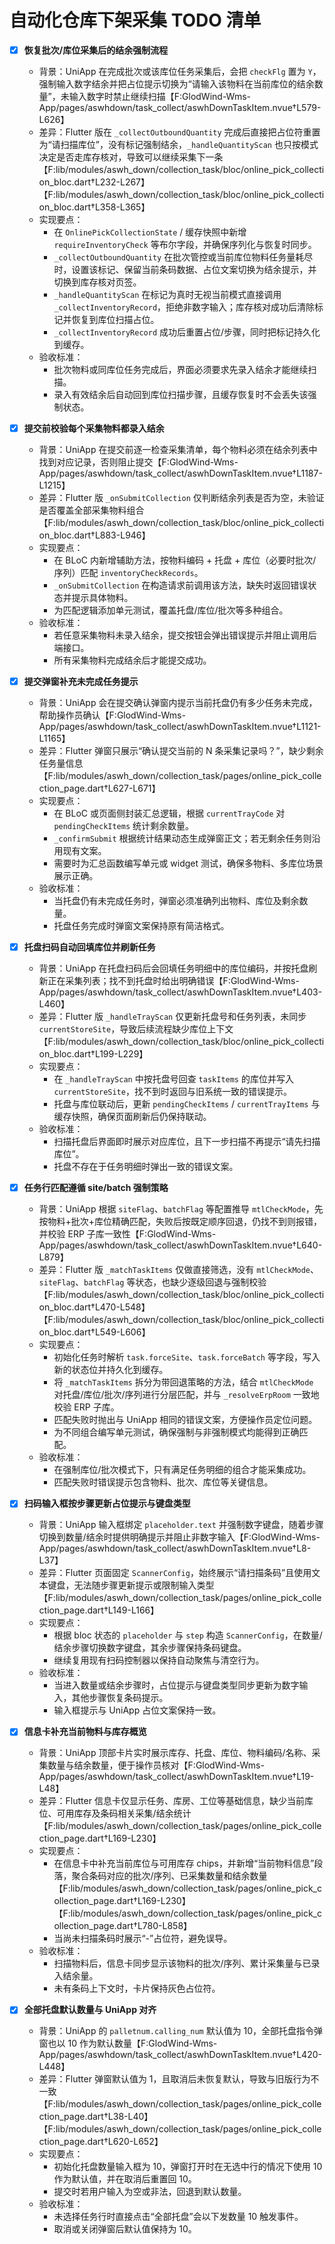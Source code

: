 # 自动化仓库下架采集 TODO 清单

- [x] **恢复批次/库位采集后的结余强制流程**
  - 背景：UniApp 在完成批次或该库位任务采集后，会把 `checkFlg` 置为 `Y`，强制输入数字结余并把占位提示切换为“请输入该物料在当前库位的结余数量”，未输入数字时禁止继续扫描【F:GlodWind-Wms-App/pages/aswhdown/task_collect/aswhDownTaskItem.nvue†L579-L626】
  - 差异：Flutter 版在 `_collectOutboundQuantity` 完成后直接把占位符重置为“请扫描库位”，没有标记强制结余，`_handleQuantityScan` 也只按模式决定是否走库存核对，导致可以继续采集下一条【F:lib/modules/aswh_down/collection_task/bloc/online_pick_collection_bloc.dart†L232-L267】【F:lib/modules/aswh_down/collection_task/bloc/online_pick_collection_bloc.dart†L358-L365】
  - 实现要点：
    - 在 `OnlinePickCollectionState` / 缓存快照中新增 `requireInventoryCheck` 等布尔字段，并确保序列化与恢复时同步。
    - `_collectOutboundQuantity` 在批次管控或当前库位物料任务量耗尽时，设置该标记、保留当前条码数据、占位文案切换为结余提示，并切换到库存核对页签。
    - `_handleQuantityScan` 在标记为真时无视当前模式直接调用 `_collectInventoryRecord`，拒绝非数字输入；库存核对成功后清除标记并恢复到库位扫描占位。
    - `_collectInventoryRecord` 成功后重置占位/步骤，同时把标记持久化到缓存。
  - 验收标准：
    - 批次物料或同库位任务完成后，界面必须要求先录入结余才能继续扫描。
    - 录入有效结余后自动回到库位扫描步骤，且缓存恢复时不会丢失该强制状态。

- [x] **提交前校验每个采集物料都录入结余**
  - 背景：UniApp 在提交前逐一检查采集清单，每个物料必须在结余列表中找到对应记录，否则阻止提交【F:GlodWind-Wms-App/pages/aswhdown/task_collect/aswhDownTaskItem.nvue†L1187-L1215】
  - 差异：Flutter 版 `_onSubmitCollection` 仅判断结余列表是否为空，未验证是否覆盖全部采集物料组合【F:lib/modules/aswh_down/collection_task/bloc/online_pick_collection_bloc.dart†L883-L946】
  - 实现要点：
    - 在 BLoC 内新增辅助方法，按物料编码 + 托盘 + 库位（必要时批次/序列）匹配 `inventoryCheckRecords`。
    - `_onSubmitCollection` 在构造请求前调用该方法，缺失时返回错误状态并提示具体物料。
    - 为匹配逻辑添加单元测试，覆盖托盘/库位/批次等多种组合。
  - 验收标准：
    - 若任意采集物料未录入结余，提交按钮会弹出错误提示并阻止调用后端接口。
    - 所有采集物料完成结余后才能提交成功。

- [x] **提交弹窗补充未完成任务提示**
  - 背景：UniApp 会在提交确认弹窗内提示当前托盘仍有多少任务未完成，帮助操作员确认【F:GlodWind-Wms-App/pages/aswhdown/task_collect/aswhDownTaskItem.nvue†L1121-L1165】
  - 差异：Flutter 弹窗只展示“确认提交当前的 N 条采集记录吗？”，缺少剩余任务量信息【F:lib/modules/aswh_down/collection_task/pages/online_pick_collection_page.dart†L627-L671】
  - 实现要点：
    - 在 BLoC 或页面侧封装汇总逻辑，根据 `currentTrayCode` 对 `pendingCheckItems` 统计剩余数量。
    - `_confirmSubmit` 根据统计结果动态生成弹窗正文；若无剩余任务则沿用现有文案。
    - 需要时为汇总函数编写单元或 widget 测试，确保多物料、多库位场景展示正确。
  - 验收标准：
    - 当托盘仍有未完成任务时，弹窗必须准确列出物料、库位及剩余数量。
    - 托盘任务完成时弹窗文案保持原有简洁格式。

- [x] **托盘扫码自动回填库位并刷新任务**
  - 背景：UniApp 在托盘扫码后会回填任务明细中的库位编码，并按托盘刷新正在采集列表；找不到托盘时给出明确错误【F:GlodWind-Wms-App/pages/aswhdown/task_collect/aswhDownTaskItem.nvue†L403-L460】
  - 差异：Flutter 版 `_handleTrayScan` 仅更新托盘号和任务列表，未同步 `currentStoreSite`，导致后续流程缺少库位上下文【F:lib/modules/aswh_down/collection_task/bloc/online_pick_collection_bloc.dart†L199-L229】
  - 实现要点：
    - 在 `_handleTrayScan` 中按托盘号回查 `taskItems` 的库位并写入 `currentStoreSite`，找不到时返回与旧系统一致的错误提示。
    - 托盘与库位联动后，更新 `pendingCheckItems` / `currentTrayItems` 与缓存快照，确保页面刷新后仍保持联动。
  - 验收标准：
    - 扫描托盘后界面即时展示对应库位，且下一步扫描不再提示“请先扫描库位”。
    - 托盘不存在于任务明细时弹出一致的错误文案。

- [x] **任务行匹配遵循 site/batch 强制策略**
  - 背景：UniApp 根据 `siteFlag`、`batchFlag` 等配置推导 `mtlCheckMode`，先按物料+批次+库位精确匹配，失败后按既定顺序回退，仍找不到则报错，并校验 ERP 子库一致性【F:GlodWind-Wms-App/pages/aswhdown/task_collect/aswhDownTaskItem.nvue†L640-L879】
  - 差异：Flutter 版 `_matchTaskItems` 仅做直接筛选，没有 `mtlCheckMode`、`siteFlag`、`batchFlag` 等状态，也缺少逐级回退与强制校验【F:lib/modules/aswh_down/collection_task/bloc/online_pick_collection_bloc.dart†L470-L548】【F:lib/modules/aswh_down/collection_task/bloc/online_pick_collection_bloc.dart†L549-L606】
  - 实现要点：
    - 初始化任务时解析 `task.forceSite`、`task.forceBatch` 等字段，写入新的状态位并持久化到缓存。
    - 将 `_matchTaskItems` 拆分为带回退策略的方法，结合 `mtlCheckMode` 对托盘/库位/批次/序列进行分层匹配，并与 `_resolveErpRoom` 一致地校验 ERP 子库。
    - 匹配失败时抛出与 UniApp 相同的错误文案，方便操作员定位问题。
    - 为不同组合编写单元测试，确保强制与非强制模式均能得到正确匹配。
  - 验收标准：
    - 在强制库位/批次模式下，只有满足任务明细的组合才能采集成功。
    - 匹配失败时错误提示包含物料、批次、库位等关键信息。

- [x] **扫码输入框按步骤更新占位提示与键盘类型**
  - 背景：UniApp 输入框绑定 `placeholder.text` 并强制数字键盘，随着步骤切换到数量/结余时提供明确提示并阻止非数字输入【F:GlodWind-Wms-App/pages/aswhdown/task_collect/aswhDownTaskItem.nvue†L8-L37】
  - 差异：Flutter 页面固定 `ScannerConfig`，始终展示“请扫描条码”且使用文本键盘，无法随步骤更新提示或限制输入类型【F:lib/modules/aswh_down/collection_task/pages/online_pick_collection_page.dart†L149-L166】
  - 实现要点：
    - 根据 bloc 状态的 `placeholder` 与 `step` 构造 `ScannerConfig`，在数量/结余步骤切换数字键盘，其余步骤保持条码键盘。
    - 继续复用现有扫码控制器以保持自动聚焦与清空行为。
  - 验收标准：
    - 当进入数量或结余步骤时，占位提示与键盘类型同步更新为数字输入，其他步骤恢复条码提示。
    - 输入框提示与 UniApp 占位文案保持一致。

- [x] **信息卡补充当前物料与库存概览**
  - 背景：UniApp 顶部卡片实时展示库存、托盘、库位、物料编码/名称、采集数量与结余数量，便于操作员核对【F:GlodWind-Wms-App/pages/aswhdown/task_collect/aswhDownTaskItem.nvue†L19-L48】
  - 差异：Flutter 信息卡仅显示任务、库房、工位等基础信息，缺少当前库位、可用库存及条码相关采集/结余统计【F:lib/modules/aswh_down/collection_task/pages/online_pick_collection_page.dart†L169-L230】
  - 实现要点：
    - 在信息卡中补充当前库位与可用库存 chips，并新增“当前物料信息”段落，聚合条码对应的批次/序列、已采集数量和结余数量【F:lib/modules/aswh_down/collection_task/pages/online_pick_collection_page.dart†L169-L230】【F:lib/modules/aswh_down/collection_task/pages/online_pick_collection_page.dart†L780-L858】
    - 当尚未扫描条码时展示“-”占位符，避免误导。
  - 验收标准：
    - 扫描物料后，信息卡同步显示该物料的批次/序列、累计采集量与已录入结余量。
    - 未有条码上下文时，卡片保持灰色占位符。

- [x] **全部托盘默认数量与 UniApp 对齐**
  - 背景：UniApp 的 `palletnum.calling_num` 默认值为 10，全部托盘指令弹窗也以 10 作为默认数量【F:GlodWind-Wms-App/pages/aswhdown/task_collect/aswhDownTaskItem.nvue†L420-L448】
  - 差异：Flutter 弹窗默认值为 1，且取消后未恢复默认，导致与旧版行为不一致【F:lib/modules/aswh_down/collection_task/pages/online_pick_collection_page.dart†L38-L40】【F:lib/modules/aswh_down/collection_task/pages/online_pick_collection_page.dart†L620-L652】
  - 实现要点：
    - 初始化托盘数量输入框为 10，弹窗打开时在无选中行的情况下使用 10 作为默认值，并在取消后重置回 10。
    - 提交时若用户输入为空或非法，回退到默认数量。
  - 验收标准：
    - 未选择任务行时直接点击“全部托盘”会以下发数量 10 触发事件。
    - 取消或关闭弹窗后默认值保持为 10。
